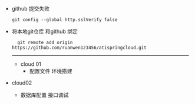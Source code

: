 - github 提交失败
   ```
   git config --global http.sslVerify false
  ```
- 将本地git仓库 和github 绑定
  ```
    git remote add origin https://github.com/ruanwen123456/atispringcloud.git
  ```
  
  -----
  - cloud 01
    - 配置文件 环境搭建
    
 - cloud02
    - 数据库配置 接口调试